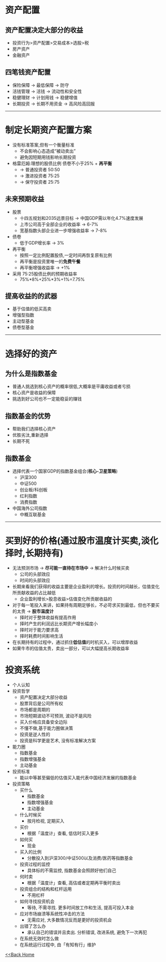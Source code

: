 # 资产配置
## 资产配置决定大部分的收益
+ 投资行为>资产配置>交易成本>选股>税
+ 房产资产
+ 金融资产

## 四笔钱资产配置
+ 保险保障 -> 最低保障 -> 防守
+ 活钱管理 -> 活钱 -> 流动性和安全性
+ 稳健理财 -> 计划用钱 -> 稳健增值 
+ 长期投资 -> 长期不用资金 -> 高风险高回报 

---

# 制定长期资产配置方案
+ 没有标准答案,但有一个衡量标准
  + 不会影响心态造成“被动卖出”
  + 避免因短期用钱影响长期投资
+ 格雷厄姆:理想的股债比例 债卷不小于25% + **再平衡** 
  + -> 普通投资者 50:50
  + -> 激进投资者 75:25
  + -> 保守投资者 25:75

## 未来预期收益
+ 股票
  + 十四五规划和2035远景目标 -> 中国GDP需以年化4.7%速度发展
  + 上市公司高于全部企业的收益率 -> 6-7%
  + 宽基指数头部企业进一步增强收益率 -> 7-8%
+ 债卷
  + 低于GDP增长率 -> 3%
+ 再平衡 
  + 按照一定比例配置股债,一定时间再恢复原有比例
  + 再平衡是投资里唯一的**免费午餐**  
  + 再平衡增强收益率 -> +1%
+ 采用 75:25股债比例的预期收益率
  + 75%\*8%+25%\*3%+1%=7.75%

## 提高收益的的武器
+ 基于估值的低买高卖
+ 增强型指数
+ 主动型基金
+ 债卷型基金

---

# 选择好的资产


## 为什么是指数基金
+ 普通人挑选到核心资产的概率很低,大概率是平庸收益或者亏损
+ 核心资产是收益的保障
+ 挑选到好公司也不一定能稳妥的赚钱

## 指数基金的优势
+ 帮助我们选择核心资产
+ 优胜劣汰,重新选择
+ 长期不死

## 指数基金 
+ 选择代表一个国家GDP的指数基金组合(**核心-卫星策略**)
  + 沪深300
  + 中证500
  + 创业板/科创板
  + 红利指数
  + 消费指数
+ 中国海外公司指数
  + 中概互联基金

---

# 买到好的价格(通过股市温度计买卖,淡化择时,长期持有)

+ 无法预测市场 -> **尽可能一直待在市场中** -> 解决什么时候买卖
  + 公司的头部效应
  + 时间的头部效应
+ 长期来看我们获得的收益主要是企业盈利的增长。投资的时间越长，估值变化所贡献收益的占比越低
  + 企业盈利增长>股息收益>估值变化所贡献收益的
+ 对于每一笔投入来讲，如果持有周期足够长，不必苛求买到最低，但也不要买的太贵 -> **股市温度计**
  + 择时对于整体收益有提高作用
  + 择时产生的利润远比长期资产增长幅度小
  + 择时对于能力要求高
  + 择时耗费时间影响生活
+ 在长期持有的过程中，通过抓住**低估值**的时机买入，可以增厚收益
+ 如果牛市的估值太贵，卖出一部分，可以大幅提高长期收益率


# 投资系统
+ 个人认知
+ 投资哲学
  + 资产配置决定大部分收益
  + 股票背后是公司所有权
  + 市场都是周期的
  + 市场短期波动不可预测, 波动不是风险
  + 买入价格应具备安全边际
  + 不懂不做,基于能力圈做决策
  + 投资是逆人性的
  + 投资是科学更是艺术, 没有标准解决方案
+ 能力圈
  + 指数基金
  + 指数增强基金
  + 主动基金
+ 投资标准 
  + 能以中等甚至偏低的估值买入能代表中国经济发展的指数基金
+ 投资策略
  + 买什么
    + 指数基金
    + 指数增强基金
    + 主动基金
  + 什么时候买
    + 按月检视, 定期买入
  + 买价
    + 根据「温度计」查看, 低估时买入更多
  + 如何买
    + 现金
  + 买入的比例
    + 分散投入到沪深300/中证500以及消费/医药等指数基金
  + 投资过程的监控
    + 具体标的不需监控, 指数基金会照顾好他们自己
  + 何时卖
    + 根据「温度计」查看, 高估或者定期再平衡时卖出
  + 投资组合的结构和杠杆运用
    + 不用杠杆
  + 如何寻找投资机会
    + 等待, 不需寻找. 更多时间放工作和生活, 提高可投入本金
  + 应对市场崩溃等系统性冲击的方法
    + 无需应对, 大多数情况反而是更好的投资机会
  + 出错了怎么办
    + 承认自己的错误并且卖出. 分析错误, 改进系统, 避免下一次再犯
  + 在系统无效时怎么做
   + 在系统运行过程中, 由「有知有行」维护
  
[<<Back Home](/readme)

